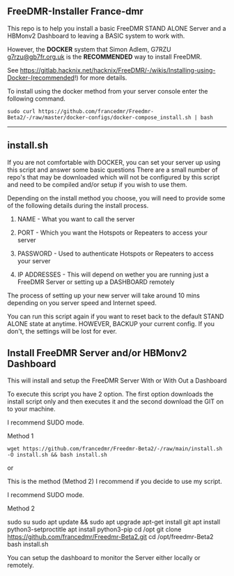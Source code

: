  FreeDMR-Installer France-dmr
 -----------------

 This repo is to help you install a basic FreeDMR STAND ALONE Server and a HBMonv2 Dashboard to leaving a BASIC system to work with. 

 However, the **DOCKER** system that Simon Adlem, G7RZU <g7rzu@gb7fr.org.uk> is the **RECOMMENDED** way to install FreeDMR.
 
 See https://gitlab.hacknix.net/hacknix/FreeDMR/-/wikis/Installing-using-Docker-(recommended!) for more details.

 To install using the docker method from your server console enter the following command.


	sudo curl https://github.com/francedmr/Freedmr-Beta2/-/raw/master/docker-configs/docker-compose_install.sh | bash

 


 <hr>
 
install.sh
----------

If you are not comfortable with DOCKER, you can set your server up using this script and answer some basic questions
There are a small number of repo's that may be downloaded which will not be configured by this script and need to be
compiled and/or setup if you wish to use them.

Depending on the install method you choose, you will need to provide some of the following details during the install
process.
 
1. NAME         - What you want to call the server
	
2. PORT         - Which you want the Hotspots or Repeaters to access your server
	
3. PASSWORD     - Used to authenticate Hotspots or Repeaters to access your server

4. IP ADDRESSES - This will depend on wether you are running just a FreeDMR Server or setting up a DASHBOARD remotely

The process of setting up your new server will take around 10 mins depending on you server speed and Internet speed.

You can run this script again if you want to reset back to the default STAND ALONE state at anytime. HOWEVER, BACKUP
your current config. If you don't, the settings will be lost for ever.

Install FreeDMR Server and/or HBMonv2 Dashboard
-----------------------------------------------

This will install and setup the FreeDMR Server With or With Out a Dashboard

To execute this script you have 2 option. The first option downloads the install script only and then executes it and
the second download the GIT on to your machine.

I recommend SUDO mode.

Method 1

	wget https://github.com/francedmr/Freedmr-Beta2/-/raw/main/install.sh -O install.sh && bash install.sh

or

This is the method (Method 2) I recommend if you decide to use my script.

I recommend SUDO mode.

Method 2


sudo su
sudo apt update && sudo apt upgrade
apt-get install git
apt install python3-setproctitle
apt install python3-pip
cd /opt
git clone https://github.com/francedmr/Freedmr-Beta2.git
cd /opt/freedmr-Beta2
bash install.sh
	

You can setup the dashboard to monitor the Server either locally or remotely.
